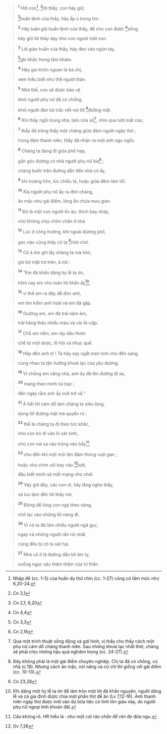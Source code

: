 
> <sup><b>1</b></sup> Hỡi con[^1], [^1*]lời thầy, con hãy giữ,
> 
> [^2*]huấn lệnh của thầy, hãy ấp ủ trong tim.
>


> <sup><b>2</b></sup> Hãy tuân giữ huấn lệnh của thầy, để cho con được [^3*]sống,
> 
> hãy giữ lời thầy dạy như con ngươi mắt con.
>


> <sup><b>3</b></sup> Lời giáo huấn của thầy, hãy đeo vào ngón tay,
> 
> [^4*]ghi khắc trong tâm khảm.
>


> <sup><b>4</b></sup> Hãy gọi khôn ngoan là bà chị,
> 
> xem hiểu biết như thể người thân.
>


> <sup><b>5</b></sup> Nhờ thế, con sẽ được bảo vệ
> 
> khỏi người phụ nữ đã có chồng,
> 
> khỏi người đàn bà trắc nết nói lời [^5*]đường mật.
>


> <sup><b>6</b></sup> Khi thầy ngồi trong nhà, bên cửa sổ[^2], nhìn qua lưới mắt cáo,
>


> <sup><b>7</b></sup> thầy đã trông thấy một chàng giữa đám người ngây thơ ;
> 
> trong đám thanh niên, thầy đã nhận ra một anh ngu ngốc.
>


> <sup><b>8</b></sup> Chàng ta đang đi giữa phố hẹp,
> 
> gần góc đường có nhà người phụ nữ kia[^3] ;
> 
> chàng bước trên đường dẫn đến nhà cô ấy,
>


> <sup><b>9</b></sup> khi hoàng hôn, lúc chiều tà, hoặc giữa đêm tăm tối.
>


> <sup><b>10</b></sup> Kìa người phụ nữ ấy ra đón chàng,
> 
> ăn mặc như gái điếm, lòng ẩn chứa mưu gian.
>


> <sup><b>11</b></sup> Đó là một con người ồn ào, thích bay nhảy,
> 
> chứ không chịu chôn chân ở nhà.
>


> <sup><b>12</b></sup> Lúc ở công trường, khi ngoài đường phố,
> 
> góc nào cũng thấy cô ta [^6*]rình chờ.
>


> <sup><b>13</b></sup> Cô ả ôm ghì lấy chàng ta mà hôn,
> 
> giơ bộ mặt trơ trẽn, ả nói :
>


> <sup><b>14</b></sup> “Em đã khấn dâng hy lễ tạ ơn,
> 
> hôm nay em chu toàn lời khấn ấy[^4],
>


> <sup><b>15</b></sup> vì thế em ra đây để đón anh,
> 
> em tìm kiếm anh hoài và em đã gặp.
>


> <sup><b>16</b></sup> Giường em, em đã trải nệm êm,
> 
> trải hàng thêu nhiều màu và vải Ai-cập.
>


> <sup><b>17</b></sup> Chỗ em nằm, em rảy dầu thơm
> 
> chế từ một dược, lô hội và nhục quế.
>


> <sup><b>18</b></sup> Hãy đến anh ơi ! Ta hãy say ngất men tình cho đến sáng,
> 
> cùng nhau ta tận hưởng khoái lạc của yêu đương.
>


> <sup><b>19</b></sup> Vì chồng em vắng nhà, anh ấy đã lên đường đi xa,
>


> <sup><b>20</b></sup> mang theo mình túi bạc ;
> 
> đến ngày rằm anh ấy mới trở về.”
>


> <sup><b>21</b></sup> Ả hết lời cám dỗ làm chàng ta xiêu lòng,
> 
> dùng lời đường mật mà quyến rũ ;
>


> <sup><b>22</b></sup> thế là chàng ta đi theo tức khắc,
> 
> như con bò đi vào lò sát sinh,
> 
> như con nai sa vào tròng vào bẫy[^5],
>


> <sup><b>23</b></sup> cho đến khi một mũi tên đâm thủng ruột gan ;
> 
> hoặc như chim vội bay vào [^7*]lưới,
> 
> đâu biết mình sẽ mất mạng như chơi.
>


> <sup><b>24</b></sup> Vậy giờ đây, các con ơi, hãy lắng nghe thầy,
> 
> và lưu tâm đến lời thầy nói.
>


> <sup><b>25</b></sup> Đừng để lòng con ngả theo nàng,
> 
> chớ lạc vào những lối nàng đi.
>


> <sup><b>26</b></sup> Vì cô ta đã làm nhiều người ngã gục,
> 
> ngay cả những người rắn rỏi nhất
> 
> cũng đều bị cô ta sát hại.
>


> <sup><b>27</b></sup> Nhà cô ở là đường dẫn tới âm ty,
> 
> xuống ngục sâu thăm thẳm của tử thần.
>

[^1]: Nhập đề (cc. 1-5) của huấn dụ thứ chín (cc. 1-27) cũng có tầm mức như 6,20-24.
[^2]: Qua một trình thuật sống động và gợi hình, vị thầy cho thấy cách một phụ nữ cám dỗ chàng thanh niên. Sau những khoái lạc nhất thời, chàng sẽ phải chịu những hậu quả nghiêm trọng (cc. 24-27).
[^3]: Đây không phải là một gái điếm chuyên nghiệp. Chị ta đã có chồng, có nhà (c.19). Nhưng cách ăn mặc, nói năng và cử chỉ thì giống với gái điếm (cc. 10-13).
[^4]: Khi dâng một hy lễ tạ ơn để làm tròn một lời đã khấn nguyện, người dâng lễ và cả gia đình được chia một phần thịt để ăn (Lv 7,12-16). Anh thanh niên ngây thơ được mời vào dự bữa tiệc có tính tôn giáo này, do người phụ nữ ngoại tình khoản đãi.
[^5]: Câu không rõ. HR hiểu là : <i>như một cái rào chắn để răn đe đứa ngu</i>.
[^1*]: Cn 3,1
[^2*]: Cn 2,1; 6,20
[^3*]: Cn 4,4
[^4*]: Cn 3,3
[^5*]: Cn 2,16
[^6*]: Cn 23,28
[^7*]: Gv 7,26

